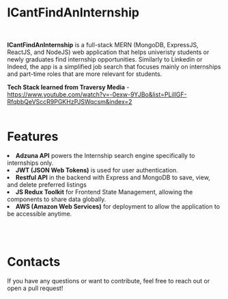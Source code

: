 <h1>ICantFindAnInternship</h1><br> 

<p><b>ICantFindAnInternship</b> is a full-stack MERN (MongoDB, ExpressJS, ReactJS, and NodeJS) web application that helps univeristy students or newly graduates find internship opportunities. 
Similarly to Linkedin or Indeed, the app is a simplified job search that focuses mainly on internships and part-time roles that are more relevant for students. </p>

<b>Tech Stack learned from Traversy Media</b> - https://www.youtube.com/watch?v=-0exw-9YJBo&list=PLillGF-RfqbbQeVSccR9PGKHzPJSWqcsm&index=2 
<br><br>

<h1>Features</h1>
<li><b>Adzuna API</b> powers the Internship search engine specifically to internships only.</li>
<li><b>JWT (JSON Web Tokens)</b> is used for user authentication. </li>
<li><b>Restful API</b> in the backend with Express and MongoDB to save, view, and delete preferred listings</li>
<li><b>JS Redux Toolkit</b> for Frontend State Management, allowing the components to share data globally.</li>
<li><b>AWS (Amazon Web Services)</b> for deployment to allow the application to be accessible anytime.</li>

<br><br>

<h1>Contacts</h1>
If you have any questions or want to contribute, feel free to reach out or open a pull request!
